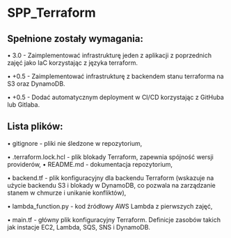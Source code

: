 # SPP_Terraform
## Spełnione zostały wymagania:

• 3.0 - Zaimplementować infrastrukturę jeden z aplikacji z poprzednich zajęć
jako IaC korzystając z języka terraform.

• +0.5 - Zaimplementować infrastrukturę z backendem stanu terraforma na
S3 oraz DynamoDB.

• +0.5 - Dodać automatycznym deployment w CI/CD korzystając z GitHuba lub Gitlaba.

## Lista  plików:

•  gitignore - pliki nie śledzone w repozytorium,

• .terraform.lock.hcl - plik blokady Terraform, zapewnia spójność wersji providerów,
• README.md - dokumentacja repozytorium,

• backend.tf - plik konfiguracyjny dla backendu Terraform (wskazuje na użycie backendu S3 i blokady w DynamoDB, co pozwala na zarządzanie stanem w chmurze i unikanie konfliktów),

• lambda_function.py - kod źródłowy AWS Lambda z pierwszych zajęć,

• main.tf - główny plik konfiguracyjny Terraform. Definicje zasobów takich jak instacje EC2, Lambda, SQS, SNS i DynamoDB.
